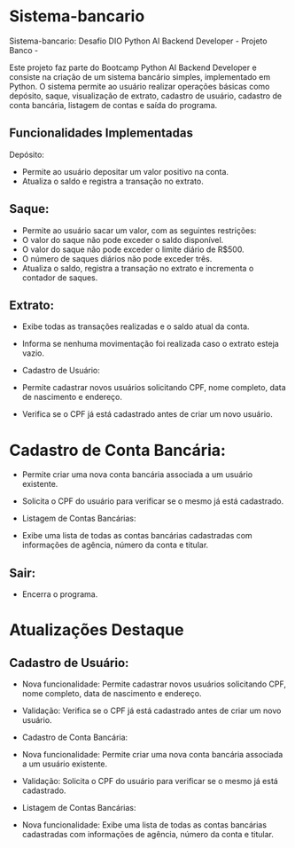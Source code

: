 # Sistema-bancario
Sistema-bancario: Desafio DIO Python AI Backend Developer - Projeto Banco - 

Este projeto faz parte do Bootcamp Python AI Backend Developer e consiste na criação de um sistema bancário simples, implementado em Python. O sistema permite ao usuário realizar operações básicas como depósito, saque, visualização de extrato, cadastro de usuário, cadastro de conta bancária, listagem de contas e saída do programa.

## Funcionalidades Implementadas
Depósito:

- Permite ao usuário depositar um valor positivo na conta.
- Atualiza o saldo e registra a transação no extrato.

## Saque:

- Permite ao usuário sacar um valor, com as seguintes restrições:
- O valor do saque não pode exceder o saldo disponível.
- O valor do saque não pode exceder o limite diário de R$500.
- O número de saques diários não pode exceder três.
- Atualiza o saldo, registra a transação no extrato e incrementa o contador de saques.

## Extrato:

- Exibe todas as transações realizadas e o saldo atual da conta.
- Informa se nenhuma movimentação foi realizada caso o extrato esteja vazio.
- Cadastro de Usuário:

- Permite cadastrar novos usuários solicitando CPF, nome completo, data de nascimento e endereço.
- Verifica se o CPF já está cadastrado antes de criar um novo usuário.

# Cadastro de Conta Bancária:

- Permite criar uma nova conta bancária associada a um usuário existente.
- Solicita o CPF do usuário para verificar se o mesmo já está cadastrado.
- Listagem de Contas Bancárias:

- Exibe uma lista de todas as contas bancárias cadastradas com informações de agência, número da conta e titular.

## Sair:

- Encerra o programa.

# Atualizações Destaque

## Cadastro de Usuário:

- Nova funcionalidade: Permite cadastrar novos usuários solicitando CPF, nome completo, data de nascimento e endereço.
- Validação: Verifica se o CPF já está cadastrado antes de criar um novo usuário.
- Cadastro de Conta Bancária:

- Nova funcionalidade: Permite criar uma nova conta bancária associada a um usuário existente.
- Validação: Solicita o CPF do usuário para verificar se o mesmo já está cadastrado.
- Listagem de Contas Bancárias:

- Nova funcionalidade: Exibe uma lista de todas as contas bancárias cadastradas com informações de agência, número da conta e titular.
